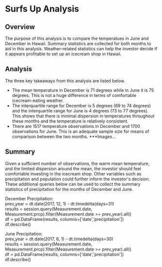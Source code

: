 # Surfs Up Analysis

## Overview
The purpose of this analysis is to compare the temperatues in June and December in Hawaii. Summary statistics are collected for both months to aid in this analysis. Weather-related statistics can help the investor decide if it appears profitable to set up an icecream shop in Hawaii.

## Analysis
The three key takeaways from this analysis are listed below.

* The mean temperature in December is 71 degrees while in June it is 75 degrees. This is not a huge difference in terms of comfortable icecream-eating weather.
* The interquartile range for December is 5 degrees (69 to 74 degrees) and the interquartile range for June is 4 degrees (73 to 77 degrees). This shows that there is minimal dispersion in temperatures throughout these months and the temperature is relatively consistent.
* There are 1517 temperature observations in December and 1700 observations for June. This is an adequate sample size for means of comparison between the two months.
***Images...

## Summary
Given a sufficient number of observations, the warm mean temperature, and the limited dispersion around the mean, the investor should feel comfortable investing in the icecream shop. Other variables such as precipitation and population could further inform the investor's decision. These additional queries below can be used to collect the summary statistics of precipitation for the months of December and June.

December Precipitation:  
prev_year = dt.date(2017, 12, 1) - dt.timedelta(days=31)  
results = session.query(Measurement.date, Measurement.prcp).filter(Measurement.date >= prev_year).all()  
df = pd.DataFrame(results, columns=['date','precipitation'])  
df.describe()  
  
June Precipitation:  
prev_year = dt.date(2017, 6, 1) - dt.timedelta(days=30)  
results = session.query(Measurement.date, Measurement.prcp).filter(Measurement.date >= prev_year).all()  
df = pd.DataFrame(results, columns=['date','precipitation'])  
df.describe()  

